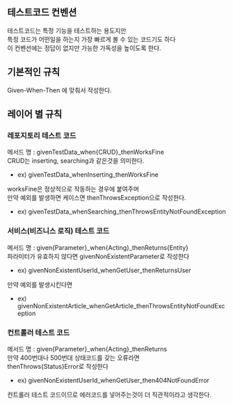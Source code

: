 ## 테스트코드 컨벤션
테스트코드는 특정 기능을 테스트하는 용도지만  
특정 코드가 어떤일을 하는지 가장 빠르게 볼 수 있는 코드기도 하다  
이 컨벤션에는 정답이 없지만 가능한 가독성을 높이도록 한다.  

## 기본적인 규칙
Given-When-Then 에 맞춰서 작성한다.

## 레이어 별 규칙

### 레포지토리 테스트 코드
메서드 명 : givenTestData_when{CRUD}_thenWorksFine  
CRUD는 inserting, searching과 같은것을 의미한다.  
- ex) givenTestData_whenInserting_thenWorksFine
  
worksFine은 정상적으로 작동하는 경우에 붙여주며  
만약 예외를 발생하면 케이스면 thenThrowsException으로 작성한다.  
- ex) givenTestData_whenSearching_thenThrowsEntityNotFoundException
  

### 서비스(비즈니스 로직) 테스트 코드
메서드 명 : given{Parameter}_when{Acting}_thenReturns{Entity}  
파라미터가 유효하지 않다면 givenNonExistentParameter로 작성한다  
- ex) givenNonExistentUserId_whenGetUser_thenReturnsUser
  
만약 예외를 발생시킨다면  
- ex) givenNonExistentArticle_whenGetArticle_thenThrowsEntityNotFoundException
  

### 컨트롤러 테스트 코드
메서드 명 : given{Parameter}_when{Acting}_thenReturns  
만약 400번대나 500번대 상태코드를 갖는 오류라면  
thenThrows{Status}Error로 작성한다  
- ex) givenNonExistentUserId_whenGetUser_then404NotFoundError
  
컨트롤러 테스트 코드이므로 에러코드를 넣어주는것이 더 직관적이라고 생각한다.  

